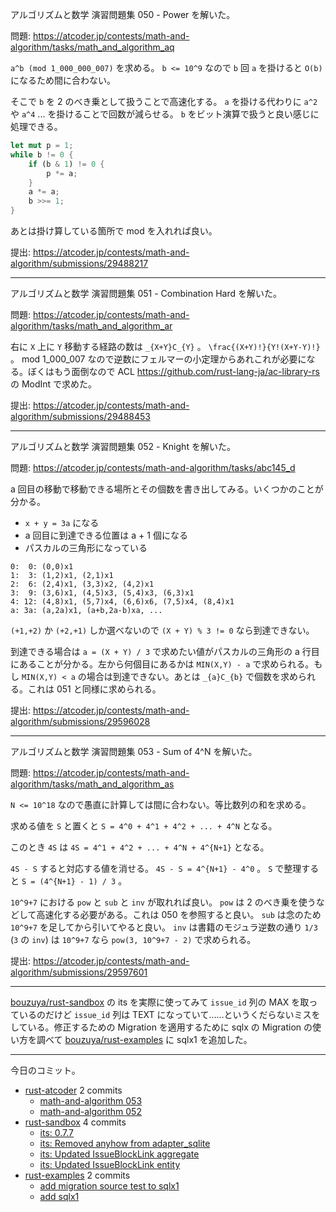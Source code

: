 アルゴリズムと数学 演習問題集 050 - Power を解いた。

問題: <https://atcoder.jp/contests/math-and-algorithm/tasks/math_and_algorithm_aq>

`a^b (mod 1_000_000_007)` を求める。 `b <= 10^9` なので `b` 回 `a` を掛けると `O(b)` になるため間に合わない。

そこで `b` を 2 のべき乗として扱うことで高速化する。 `a` を掛ける代わりに `a^2` や `a^4` ... を掛けることで回数が減らせる。 `b` をビット演算で扱うと良い感じに処理できる。

```rust
let mut p = 1;
while b != 0 {
    if (b & 1) != 0 {
        p *= a;
    }
    a *= a;
    b >>= 1;
}
```

あとは掛け算している箇所で mod を入れれば良い。

提出: <https://atcoder.jp/contests/math-and-algorithm/submissions/29488217>

---

アルゴリズムと数学 演習問題集 051 - Combination Hard を解いた。

問題: <https://atcoder.jp/contests/math-and-algorithm/tasks/math_and_algorithm_ar>

右に `X` 上に `Y` 移動する経路の数は `_{X+Y}C_{Y}` 。 `\frac{(X+Y)!}{Y!(X+Y-Y)!}` 。 mod 1_000_007 なので逆数にフェルマーの小定理からあれこれが必要になる。ぼくはもう面倒なので ACL <https://github.com/rust-lang-ja/ac-library-rs> の ModInt で求めた。

提出: <https://atcoder.jp/contests/math-and-algorithm/submissions/29488453>

---

アルゴリズムと数学 演習問題集 052 - Knight を解いた。

問題: <https://atcoder.jp/contests/math-and-algorithm/tasks/abc145_d>

a 回目の移動で移動できる場所とその個数を書き出してみる。いくつかのことが分かる。

- `x + y = 3a` になる
- a 回目に到達できる位置は a + 1 個になる
- パスカルの三角形になっている

```text
0:  0: (0,0)x1
1:  3: (1,2)x1, (2,1)x1
2:  6: (2,4)x1, (3,3)x2, (4,2)x1
3:  9: (3,6)x1, (4,5)x3, (5,4)x3, (6,3)x1
4: 12: (4,8)x1, (5,7)x4, (6,6)x6, (7,5)x4, (8,4)x1
a: 3a: (a,2a)x1, (a+b,2a-b)xa, ...
```

`(+1,+2)` か `(+2,+1)` しか選べないので `(X + Y) % 3 != 0` なら到達できない。

到達できる場合は `a = (X + Y) / 3` で求めたい値がパスカルの三角形の a 行目にあることが分かる。左から何個目にあるかは `MIN(X,Y) - a` で求められる。もし `MIN(X,Y) < a` の場合は到達できない。あとは `_{a}C_{b}` で個数を求められる。これは 051 と同様に求められる。

提出: <https://atcoder.jp/contests/math-and-algorithm/submissions/29596028>

---

アルゴリズムと数学 演習問題集 053 - Sum of 4^N を解いた。

問題: <https://atcoder.jp/contests/math-and-algorithm/tasks/math_and_algorithm_as>

`N <= 10^18` なので愚直に計算しては間に合わない。等比数列の和を求める。

求める値を `S` と置くと `S = 4^0 + 4^1 + 4^2 + ... + 4^N` となる。

このとき `4S` は `4S = 4^1 + 4^2 + ... + 4^N + 4^{N+1}` となる。

`4S - S` すると対応する値を消せる。 `4S - S = 4^{N+1} - 4^0` 。 `S` で整理すると `S = (4^{N+1} - 1) / 3` 。

`10^9+7` における `pow` と `sub` と `inv` が取れれば良い。 `pow` は 2 のべき乗を使うなどして高速化する必要がある。これは 050 を参照すると良い。 `sub` は念のため `10^9+7` を足してから引いてやると良い。 `inv` は書籍のモジュラ逆数の通り `1/3` (`3` の `inv`) は `10^9+7` なら `pow(3, 10^9+7 - 2)` で求められる。

提出: <https://atcoder.jp/contests/math-and-algorithm/submissions/29597601>

---

[bouzuya/rust-sandbox] の its を実際に使ってみて `issue_id` 列の MAX を取っているのだけど `issue_id` 列は TEXT になっていて……というくだらないミスをしている。修正するための Migration を適用するために sqlx の Migration の使い方を調べて [bouzuya/rust-examples] に sqlx1 を追加した。

---

今日のコミット。

- [rust-atcoder](https://github.com/bouzuya/rust-atcoder) 2 commits
  - [math-and-algorithm 053](https://github.com/bouzuya/rust-atcoder/commit/e91321f72be642efb43a215a2b1f94c47777b096)
  - [math-and-algorithm 052](https://github.com/bouzuya/rust-atcoder/commit/05e2bf08d246efc25e8c926352b763f2c6fc1cf5)
- [rust-sandbox](https://github.com/bouzuya/rust-sandbox) 4 commits
  - [its: 0.7.7](https://github.com/bouzuya/rust-sandbox/commit/a9ca2c3ec8ca261b0ecdee84ab1a2dfd2b26909c)
  - [its: Removed anyhow from adapter_sqlite](https://github.com/bouzuya/rust-sandbox/commit/5ac97f959b5bbfdcf678a03c7601b94897e397c8)
  - [its: Updated IssueBlockLink aggregate](https://github.com/bouzuya/rust-sandbox/commit/9bf5e8a466a4e63c509e73f6362b8b6a112988dc)
  - [its: Updated IssueBlockLink entity](https://github.com/bouzuya/rust-sandbox/commit/bc9b1da463d45b649123bcf34f14e3e82bbb75dd)
- [rust-examples](https://github.com/bouzuya/rust-examples) 2 commits
  - [add migration source test to sqlx1](https://github.com/bouzuya/rust-examples/commit/6412d0320e32ef3e19ffa61edb8020066f789d0f)
  - [add sqlx1](https://github.com/bouzuya/rust-examples/commit/5e875eaf1874834e6e2f8b85fdcfbee88078e46b)

[bouzuya/rust-examples]: https://github.com/bouzuya/rust-examples
[bouzuya/rust-sandbox]: https://github.com/bouzuya/rust-sandbox
